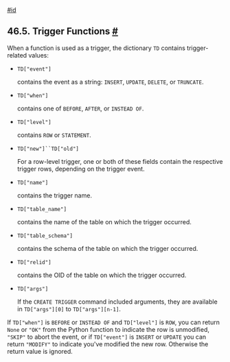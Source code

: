 [#id](#PLPYTHON-TRIGGER)

## 46.5. Trigger Functions [#](#PLPYTHON-TRIGGER)

When a function is used as a trigger, the dictionary `TD` contains trigger-related values:

- `TD["event"]`

  contains the event as a string: `INSERT`, `UPDATE`, `DELETE`, or `TRUNCATE`.

- `TD["when"]`

  contains one of `BEFORE`, `AFTER`, or `INSTEAD OF`.

- `TD["level"]`

  contains `ROW` or `STATEMENT`.

- `TD["new"]``TD["old"]`

  For a row-level trigger, one or both of these fields contain the respective trigger rows, depending on the trigger event.

- `TD["name"]`

  contains the trigger name.

- `TD["table_name"]`

  contains the name of the table on which the trigger occurred.

- `TD["table_schema"]`

  contains the schema of the table on which the trigger occurred.

- `TD["relid"]`

  contains the OID of the table on which the trigger occurred.

- `TD["args"]`

  If the `CREATE TRIGGER` command included arguments, they are available in `TD["args"][0]` to `TD["args"][n-1]`.

If `TD["when"]` is `BEFORE` or `INSTEAD OF` and `TD["level"]` is `ROW`, you can return `None` or `"OK"` from the Python function to indicate the row is unmodified, `"SKIP"` to abort the event, or if `TD["event"]` is `INSERT` or `UPDATE` you can return `"MODIFY"` to indicate you've modified the new row. Otherwise the return value is ignored.
